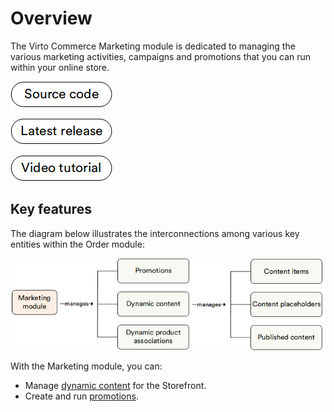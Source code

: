 # Overview

The Virto Commerce Marketing module is dedicated to managing the various marketing activities, campaigns and promotions that you can run within your online store.

[![Source code](media/source_code.png)](https://github.com/VirtoCommerce/vc-module-marketing)

[![Download](media/latest_release.png)](https://github.com/VirtoCommerce/vc-module-marketing/releases)

[![video tutorial](media/video-tutorial-button.png)](https://youtu.be/fNskiyNBbj0?si=WJlYu3rUvHLPsmK1)

## Key features
The diagram below illustrates the interconnections among various key entities within the Order module:

![Marketing key entities](media/key-entities-chart.png)

With the Marketing module, you can:
 
* Manage [dynamic content](#dynamic-content) for the Storefront.
* Create and run [promotions](#promotions).

